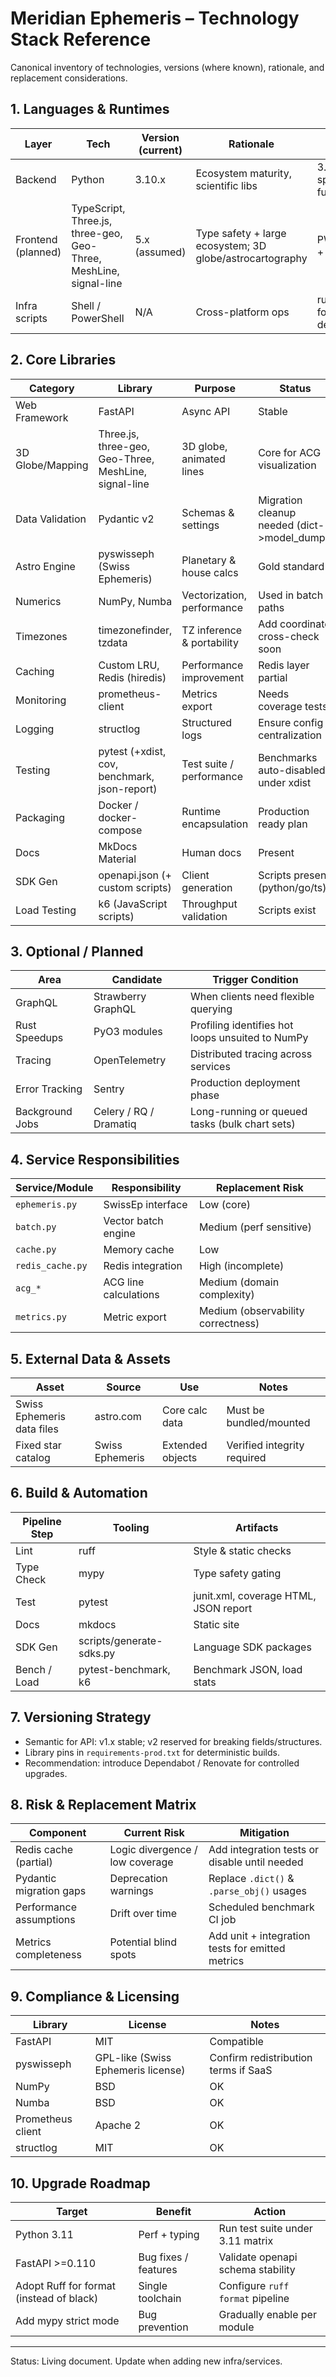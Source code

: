 # Meridian Ephemeris – Technology Stack Reference

Canonical inventory of technologies, versions (where known), rationale, and replacement considerations.

## 1. Languages & Runtimes
| Layer | Tech | Version (current) | Rationale | Notes |
|-------|------|-------------------|-----------|-------|
| Backend | Python | 3.10.x | Ecosystem maturity, scientific libs | 3.11 speedups a future target |
| Frontend (planned) | TypeScript, Three.js, three-geo, Geo-Three, MeshLine, signal-line | 5.x (assumed) | Type safety + large ecosystem; 3D globe/astrocartography | PWA via Vite + Three.js |
| Infra scripts | Shell / PowerShell | N/A | Cross-platform ops | run_tests.ps1 for Windows dev |

## 2. Core Libraries
| Category | Library | Purpose | Status |
|----------|---------|---------|--------|
| Web Framework | FastAPI | Async API | Stable |
| 3D Globe/Mapping | Three.js, three-geo, Geo-Three, MeshLine, signal-line | 3D globe, animated lines | Core for ACG visualization |
| Data Validation | Pydantic v2 | Schemas & settings | Migration cleanup needed (dict->model_dump) |
| Astro Engine | pyswisseph (Swiss Ephemeris) | Planetary & house calcs | Gold standard |
| Numerics | NumPy, Numba | Vectorization, performance | Used in batch paths |
| Timezones | timezonefinder, tzdata | TZ inference & portability | Add coordinate cross-check soon |
| Caching | Custom LRU, Redis (hiredis) | Performance improvement | Redis layer partial |
| Monitoring | prometheus-client | Metrics export | Needs coverage tests |
| Logging | structlog | Structured logs | Ensure config centralization |
| Testing | pytest (+xdist, cov, benchmark, json-report) | Test suite / performance | Benchmarks auto-disabled under xdist |
| Packaging | Docker / docker-compose | Runtime encapsulation | Production ready plan |
| Docs | MkDocs Material | Human docs | Present |
| SDK Gen | openapi.json (+ custom scripts) | Client generation | Scripts present (python/go/ts) |
| Load Testing | k6 (JavaScript scripts) | Throughput validation | Scripts exist |

## 3. Optional / Planned
| Area | Candidate | Trigger Condition |
|------|----------|------------------|
| GraphQL | Strawberry GraphQL | When clients need flexible querying |
| Rust Speedups | PyO3 modules | Profiling identifies hot loops unsuited to NumPy |
| Tracing | OpenTelemetry | Distributed tracing across services |
| Error Tracking | Sentry | Production deployment phase |
| Background Jobs | Celery / RQ / Dramatiq | Long-running or queued tasks (bulk chart sets) |

## 4. Service Responsibilities
| Service/Module | Responsibility | Replacement Risk |
|----------------|----------------|-----------------|
| `ephemeris.py` | SwissEp interface | Low (core) |
| `batch.py` | Vector batch engine | Medium (perf sensitive) |
| `cache.py` | Memory cache | Low |
| `redis_cache.py` | Redis integration | High (incomplete) |
| `acg_*` | ACG line calculations | Medium (domain complexity) |
| `metrics.py` | Metric export | Medium (observability correctness) |

## 5. External Data & Assets
| Asset | Source | Use | Notes |
|-------|--------|-----|-------|
| Swiss Ephemeris data files | astro.com | Core calc data | Must be bundled/mounted |
| Fixed star catalog | Swiss Ephemeris | Extended objects | Verified integrity required |

## 6. Build & Automation
| Pipeline Step | Tooling | Artifacts |
|---------------|---------|----------|
| Lint | ruff | Style & static checks |
| Type Check | mypy | Type safety gating |
| Test | pytest | junit.xml, coverage HTML, JSON report |
| Docs | mkdocs | Static site |
| SDK Gen | scripts/generate-sdks.py | Language SDK packages |
| Bench / Load | pytest-benchmark, k6 | Benchmark JSON, load stats |

## 7. Versioning Strategy
- Semantic for API: v1.x stable; v2 reserved for breaking fields/structures.
- Library pins in `requirements-prod.txt` for deterministic builds.
- Recommendation: introduce Dependabot / Renovate for controlled upgrades.

## 8. Risk & Replacement Matrix
| Component | Current Risk | Mitigation |
|-----------|--------------|------------|
| Redis cache (partial) | Logic divergence / low coverage | Add integration tests or disable until needed |
| Pydantic migration gaps | Deprecation warnings | Replace `.dict()` & `.parse_obj()` usages |
| Performance assumptions | Drift over time | Scheduled benchmark CI job |
| Metrics completeness | Potential blind spots | Add unit + integration tests for emitted metrics |

## 9. Compliance & Licensing
| Library | License | Notes |
|---------|---------|------|
| FastAPI | MIT | Compatible |
| pyswisseph | GPL-like (Swiss Ephemeris license) | Confirm redistribution terms if SaaS |
| NumPy | BSD | OK |
| Numba | BSD | OK |
| Prometheus client | Apache 2 | OK |
| structlog | MIT | OK |

## 10. Upgrade Roadmap
| Target | Benefit | Action |
|--------|---------|--------|
| Python 3.11 | Perf + typing | Run test suite under 3.11 matrix |
| FastAPI >=0.110 | Bug fixes / features | Validate openapi schema stability |
| Adopt Ruff for format (instead of black) | Single toolchain | Configure `ruff format` pipeline |
| Add mypy strict mode | Bug prevention | Gradually enable per module |

---
Status: Living document. Update when adding new infra/services.
